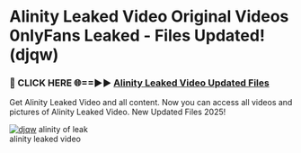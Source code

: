# Alinity Leaked Video Original Videos 0nlyFans Leaked - Files Updated! (djqw)

<h3>🔴 CLICK HERE 🌐==►► <a href="https://tinyurl.com/4seja8ks" rel="nofollow">Alinity Leaked Video Updated Files</a></h3>

Get Alinity Leaked Video and all content. Now you can access all videos and pictures of Alinity Leaked Video. New Updated Files 2025!

[![djqw](https://i.imgur.com/EWjZXRe.gif)](https://tinyurl.com/4seja8ks)
alinity of leak<br>
alinity leaked video